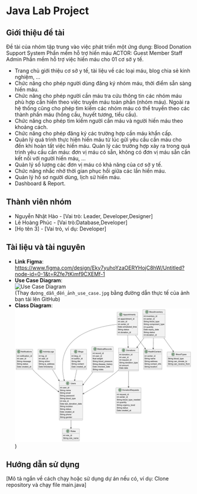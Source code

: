 # Java Lab Project

## Giới thiệu đề tài
Đề tài của nhóm tập trung vào việc phát triển một ứng dụng:
Blood Donation Support System
Phần mềm hỗ trợ hiến máu
ACTOR:
Guest
Member
Staff
Admin
Phần mềm hỗ trợ việc hiến máu cho 01 cơ sở y tế.
- Trang chủ giới thiệu cơ sở y tế, tài liệu về các loại máu, blog chia sẻ kinh nghiệm, ...
- Chức năng cho phép người dùng đăng ký nhóm máu, thời điểm sẵn sàng hiến máu.
- Chức năng cho phép người cần máu tra cứu thông tin các nhóm máu phù hợp cần hiến theo việc truyền máu toàn phần (nhóm máu). Ngoài ra hệ thống cũng cho phép tìm kiếm các nhóm máu có thể truyền theo các thành phần máu (hồng cầu, huyết tương, tiểu cầu).
- Chức năng cho phép tìm kiếm người cần máu và người hiến máu theo khoảng cách.
- Chức năng cho phép đăng ký các trường hợp cần máu khẩn cấp.
- Quản lý quá trình thực hiện hiến máu từ lúc gửi yêu cầu cần máu cho đến khi hoàn tất việc hiến máu. Quản lý các trường hợp xảy ra trong quá trình yêu cầu cần máu: đơn vị máu có sẵn, không có đơn vị máu sẵn cần kết nối với người hiến máu, ...
- Quản lý số lượng các đơn vị máu có khả năng của cơ sở y tế.
- Chức năng nhắc nhở thời gian phục hồi giữa các lần hiến máu.
- Quản lý hồ sơ người dùng, lịch sử hiến máu.
- Dashboard & Report.

## Thành viên nhóm
- Nguyễn Nhật Hào - [Vai trò: Leader, Developer,Designer]
- Lê Hoàng Phúc - [Vai trò:Database,Developer]
- [Họ tên 3] - [Vai trò, ví dụ: Developer]

## Tài liệu và tài nguyên
- **Link Figma**: https://www.figma.com/design/Eky7yuhoYzaOERYHojC8hW/Untitled?node-id=0-1&t=RZfe7tKimf9CXEMf-1
- **Use Case Diagram**:  
  ![Use Case Diagram](đường_dẫn_đến_ảnh_use_case.jpg)  
  (Thay `đường_dẫn_đến_ảnh_use_case.jpg` bằng đường dẫn thực tế của ảnh bạn tải lên GitHub)
- **Class Diagram**:  
  ![Class Diagram](docs/diagrams/Class_diagram.png))  
  

## Hướng dẫn sử dụng
[Mô tả ngắn về cách chạy hoặc sử dụng dự án nếu có, ví dụ: Clone repository và chạy file main.java]



